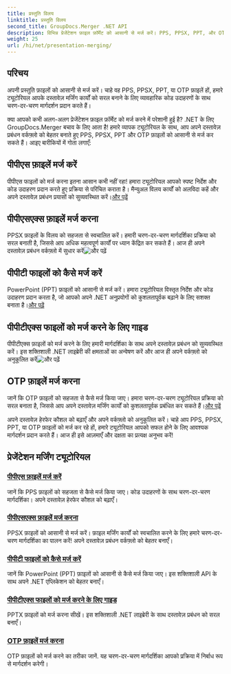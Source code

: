 ```yaml
---
title: प्रस्तुति विलय
linktitle: प्रस्तुति विलय
second_title: GroupDocs.Merger .NET API
description: विभिन्न प्रेजेंटेशन फ़ाइल फ़ॉर्मेट को आसानी से मर्ज करें। PPS, PPSX, PPT, और OTP फ़ाइलों को कुशलतापूर्वक मर्ज करने के लिए हमारे ट्यूटोरियल का पालन करें। #GroupDocs.Merger
weight: 25
url: /hi/net/presentation-merging/
---
```

## परिचय

अपनी प्रस्तुति फ़ाइलों को आसानी से मर्ज करें। चाहे वह PPS, PPSX, PPT, या OTP फ़ाइलें हों, हमारे ट्यूटोरियल आपके दस्तावेज़ मर्जिंग कार्यों को सरल बनाने के लिए व्यावहारिक कोड उदाहरणों के साथ चरण-दर-चरण मार्गदर्शन प्रदान करते हैं।

क्या आपको कभी अलग-अलग प्रेजेंटेशन फ़ाइल फ़ॉर्मेट को मर्ज करने में परेशानी हुई है? .NET के लिए GroupDocs.Merger बचाव के लिए आता है! हमारे व्यापक ट्यूटोरियल के साथ, आप अपने दस्तावेज़ प्रबंधन वर्कफ़्लो को बेहतर बनाते हुए PPS, PPSX, PPT और OTP फ़ाइलों को आसानी से मर्ज कर सकते हैं। आइए बारीकियों में गोता लगाएँ:

##  पीपीएस फ़ाइलें मर्ज करें

 पीपीएस फाइलों को मर्ज करना इतना आसान कभी नहीं रहा! हमारा ट्यूटोरियल आपको स्पष्ट निर्देश और कोड उदाहरण प्रदान करते हुए प्रक्रिया से परिचित कराता है। मैन्युअल विलय कार्यों को अलविदा कहें और अपने दस्तावेज़ प्रबंधन प्रयासों को सुव्यवस्थित करें।[और पढ़ें](./merge-pps-files/)

##  पीपीएसएक्स फ़ाइलें मर्ज करना

 PPSX फ़ाइलों के विलय को सहजता से स्वचालित करें। हमारी चरण-दर-चरण मार्गदर्शिका प्रक्रिया को सरल बनाती है, जिससे आप अधिक महत्वपूर्ण कार्यों पर ध्यान केंद्रित कर सकते हैं। आज ही अपने दस्तावेज़ प्रबंधन वर्कफ़्लो में सुधार करें![और पढ़ें](./merging-ppsx-files/)

##  पीपीटी फाइलों को कैसे मर्ज करें

 PowerPoint (PPT) फ़ाइलों को आसानी से मर्ज करें। हमारा ट्यूटोरियल विस्तृत निर्देश और कोड उदाहरण प्रदान करता है, जो आपको अपने .NET अनुप्रयोगों को कुशलतापूर्वक बढ़ाने के लिए सशक्त बनाता है।[और पढ़ें](./how-to-merge-ppt-files/)

##  पीपीटीएक्स फाइलों को मर्ज करने के लिए गाइड

 पीपीटीएक्स फ़ाइलों को मर्ज करने के लिए हमारी मार्गदर्शिका के साथ अपने दस्तावेज़ प्रबंधन को सुव्यवस्थित करें। इस शक्तिशाली .NET लाइब्रेरी की क्षमताओं का अन्वेषण करें और आज ही अपने वर्कफ़्लो को अनुकूलित करें![और पढ़ें](./guide-merging-pptx-files/)

##  OTP फ़ाइलें मर्ज करना

जानें कि OTP फ़ाइलों को सहजता से कैसे मर्ज किया जाए। हमारा चरण-दर-चरण ट्यूटोरियल प्रक्रिया को सरल बनाता है, जिससे आप अपने दस्तावेज़ मर्जिंग कार्यों को कुशलतापूर्वक प्रबंधित कर सकते हैं।[और पढ़ें](./merging-otp-files/)

अपने दस्तावेज़ हेरफेर कौशल को बढ़ाएँ और अपने वर्कफ़्लो को अनुकूलित करें। चाहे आप PPS, PPSX, PPT, या OTP फ़ाइलों को मर्ज कर रहे हों, हमारे ट्यूटोरियल आपको सफल होने के लिए आवश्यक मार्गदर्शन प्रदान करते हैं। आज ही इसे आज़माएँ और दक्षता का प्रत्यक्ष अनुभव करें!
## प्रेजेंटेशन मर्जिंग ट्यूटोरियल
### [पीपीएस फ़ाइलें मर्ज करें](./merge-pps-files/)
जानें कि PPS फ़ाइलों को सहजता से कैसे मर्ज किया जाए। कोड उदाहरणों के साथ चरण-दर-चरण मार्गदर्शिका। अपने दस्तावेज़ हेरफेर कौशल को बढ़ाएँ।
### [पीपीएसएक्स फ़ाइलें मर्ज करना](./merging-ppsx-files/)
PPSX फ़ाइलों को आसानी से मर्ज करें। फ़ाइल मर्जिंग कार्यों को स्वचालित करने के लिए हमारे चरण-दर-चरण मार्गदर्शिका का पालन करें! अपने दस्तावेज़ प्रबंधन वर्कफ़्लो को बेहतर बनाएँ।
### [पीपीटी फाइलों को कैसे मर्ज करें](./how-to-merge-ppt-files/)
जानें कि PowerPoint (PPT) फ़ाइलों को आसानी से कैसे मर्ज किया जाए। इस शक्तिशाली API के साथ अपने .NET एप्लिकेशन को बेहतर बनाएँ।
### [पीपीटीएक्स फाइलों को मर्ज करने के लिए गाइड](./guide-merging-pptx-files/)
PPTX फ़ाइलों को मर्ज करना सीखें। इस शक्तिशाली .NET लाइब्रेरी के साथ दस्तावेज़ प्रबंधन को सरल बनाएँ।
### [OTP फ़ाइलें मर्ज करना](./merging-otp-files/)
OTP फ़ाइलों को मर्ज करने का तरीका जानें. यह चरण-दर-चरण मार्गदर्शिका आपको प्रक्रिया में निर्बाध रूप से मार्गदर्शन करेगी।